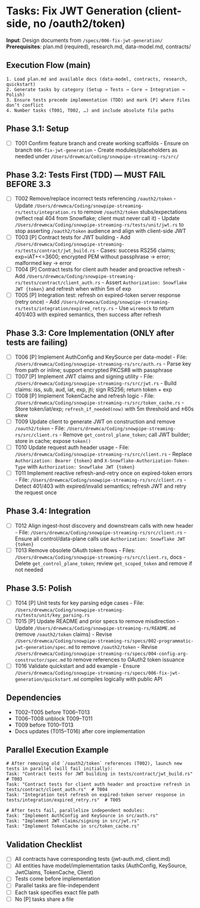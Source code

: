 # Tasks: Fix JWT Generation (client-side, no /oauth2/token)

**Input**: Design documents from `/specs/006-fix-jwt-generation/`
**Prerequisites**: plan.md (required), research.md, data-model.md, contracts/

## Execution Flow (main)
```
1. Load plan.md and available docs (data-model, contracts, research, quickstart)
2. Generate tasks by category (Setup → Tests → Core → Integration → Polish)
3. Ensure tests precede implementation (TDD) and mark [P] where files don’t conflict
4. Number tasks (T001, T002, …) and include absolute file paths
```

## Phase 3.1: Setup
- [ ] T001 Confirm feature branch and create working scaffolds
      - Ensure on branch `006-fix-jwt-generation`
      - Create modules/placeholders as needed under `/Users/drewmca/Coding/snowpipe-streaming-rs/src/`

## Phase 3.2: Tests First (TDD) — MUST FAIL BEFORE 3.3
- [ ] T002 Remove/replace incorrect tests referencing `/oauth2/token`
      - Update `/Users/drewmca/Coding/snowpipe-streaming-rs/tests/integration.rs` to remove `/oauth2/token` stubs/expectations (reflect real 404 from Snowflake; client must never call it)
      - Update `/Users/drewmca/Coding/snowpipe-streaming-rs/tests/unit/jwt.rs` to stop asserting `/oauth2/token` audience and align with client-side JWT
- [ ] T003 [P] Contract tests for JWT building
      - Add `/Users/drewmca/Coding/snowpipe-streaming-rs/tests/contract/jwt_build.rs`
      - Cases: success RS256 claims; exp=iAT+<=3600; encrypted PEM without passphrase → error; malformed key → error
- [ ] T004 [P] Contract tests for client auth header and proactive refresh
      - Add `/Users/drewmca/Coding/snowpipe-streaming-rs/tests/contract/client_auth.rs`
      - Assert `Authorization: Snowflake JWT {token}` and refresh when within 5m of exp
- [ ] T005 [P] Integration test: refresh on expired-token server response (retry once)
      - Add `/Users/drewmca/Coding/snowpipe-streaming-rs/tests/integration/expired_retry.rs`
      - Use `wiremock` to return 401/403 with expired semantics, then success after refresh

## Phase 3.3: Core Implementation (ONLY after tests are failing)
- [ ] T006 [P] Implement AuthConfig and KeySource per data-model
      - File: `/Users/drewmca/Coding/snowpipe-streaming-rs/src/auth.rs`
      - Parse key from path or inline; support encrypted PKCS#8 with passphrase
- [ ] T007 [P] Implement JWT claims and signing utility
      - File: `/Users/drewmca/Coding/snowpipe-streaming-rs/src/jwt.rs`
      - Build claims: iss, sub, aud, iat, exp, jti; sign RS256; return token + exp
- [ ] T008 [P] Implement TokenCache and refresh logic
      - File: `/Users/drewmca/Coding/snowpipe-streaming-rs/src/token_cache.rs`
      - Store token/iat/exp; `refresh_if_needed(now)` with 5m threshold and ±60s skew
- [ ] T009 Update client to generate JWT on construction and remove `/oauth2/token`
      - File: `/Users/drewmca/Coding/snowpipe-streaming-rs/src/client.rs`
      - Remove `get_control_plane_token`; call JWT builder; store in cache; expose `token()`
- [ ] T010 Update request auth header usage
      - File: `/Users/drewmca/Coding/snowpipe-streaming-rs/src/client.rs`
      - Replace `Authorization: Bearer {token}` and `X-Snowflake-Authorization-Token-Type` with `Authorization: Snowflake JWT {token}`
- [ ] T011 Implement reactive refresh-and-retry once on expired-token errors
      - File: `/Users/drewmca/Coding/snowpipe-streaming-rs/src/client.rs`
      - Detect 401/403 with expired/invalid semantics; refresh JWT and retry the request once

## Phase 3.4: Integration
- [ ] T012 Align ingest-host discovery and downstream calls with new header
      - File: `/Users/drewmca/Coding/snowpipe-streaming-rs/src/client.rs`
      - Ensure all control/data-plane calls use `Authorization: Snowflake JWT {token}`
- [ ] T013 Remove obsolete OAuth token flows
      - Files: `/Users/drewmca/Coding/snowpipe-streaming-rs/src/client.rs`, docs
      - Delete `get_control_plane_token`; review `get_scoped_token` and remove if not needed

## Phase 3.5: Polish
- [ ] T014 [P] Unit tests for key parsing edge cases
      - File: `/Users/drewmca/Coding/snowpipe-streaming-rs/tests/unit/key_parsing.rs`
- [ ] T015 [P] Update README and prior specs to remove misdirection
      - Update `/Users/drewmca/Coding/snowpipe-streaming-rs/README.md` (remove `/oauth2/token` claims)
      - Revise `/Users/drewmca/Coding/snowpipe-streaming-rs/specs/002-programmatic-jwt-generation/spec.md` to remove `/oauth2/token`
      - Revise `/Users/drewmca/Coding/snowpipe-streaming-rs/specs/004-config-arg-constructor/spec.md` to remove references to OAuth2 token issuance
- [ ] T016 Validate quickstart and add example
      - Ensure `/Users/drewmca/Coding/snowpipe-streaming-rs/specs/006-fix-jwt-generation/quickstart.md` compiles logically with public API

## Dependencies
- T002–T005 before T006–T013
- T006–T008 unblock T009–T011
- T009 before T010–T013
- Docs updates (T015–T016) after core implementation

## Parallel Execution Example
```
# After removing old `/oauth2/token` references (T002), launch new tests in parallel (will fail initially):
Task: "Contract tests for JWT building in tests/contract/jwt_build.rs"  # T003
Task: "Contract tests for client auth header and proactive refresh in tests/contract/client_auth.rs"  # T004
Task: "Integration test refresh on expired-token server response in tests/integration/expired_retry.rs"  # T005

# After tests fail, parallelize independent modules:
Task: "Implement AuthConfig and KeySource in src/auth.rs"
Task: "Implement JWT claims/signing in src/jwt.rs"
Task: "Implement TokenCache in src/token_cache.rs"
```

## Validation Checklist
- [ ] All contracts have corresponding tests (jwt-auth.md, client.md)
- [ ] All entities have model/implementation tasks (AuthConfig, KeySource, JwtClaims, TokenCache, Client)
- [ ] Tests come before implementation
- [ ] Parallel tasks are file-independent
- [ ] Each task specifies exact file path
- [ ] No [P] tasks share a file
